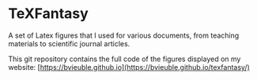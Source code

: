 # TeXFantasy
A set of Latex figures that I used for various documents, from teaching 
materials to scientific journal articles.

This git repository contains the full code of the figures displayed on my
website: [https://bvieuble.github.io](https://bvieuble.github.io/texfantasy/)
